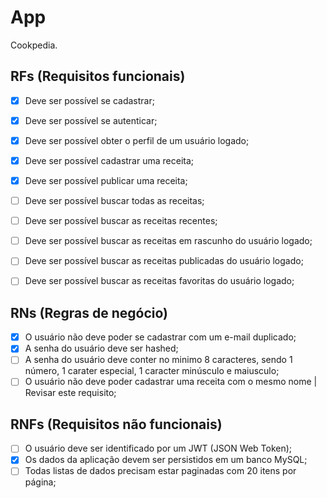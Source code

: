 # App

Cookpedia.


## RFs (Requisitos funcionais)

- [x] Deve ser possível se cadastrar;
- [x] Deve ser possível se autenticar;
- [x] Deve ser possível obter o perfil de um usuário logado;
- [x] Deve ser possível cadastrar uma receita;
- [x] Deve ser possível publicar uma receita;
- [ ] Deve ser possível buscar todas as receitas;
- [ ] Deve ser possível buscar as receitas recentes;
- [ ] Deve ser possível buscar as receitas em rascunho do usuário logado;
- [ ] Deve ser possível buscar as receitas publicadas do usuário logado;
- [ ] Deve ser possível buscar as receitas favoritas do usuário logado;


## RNs (Regras de negócio)

- [x] O usuário não deve poder se cadastrar com um e-mail duplicado;
- [x] A senha do usuário deve ser hashed;
- [ ] A senha do usuário deve conter no minimo 8 caracteres, sendo 1 número, 1 carater especial, 1 caracter minúsculo e maiusculo;
- [ ] O usuário não deve poder cadastrar uma receita com o mesmo nome | Revisar este requisito;

## RNFs (Requisitos não funcionais)

- [ ] O usuário deve ser identificado por um JWT (JSON Web Token);
- [x] Os dados da aplicação devem ser persistidos em um banco MySQL;
- [ ] Todas listas de dados precisam estar paginadas com 20 itens por página;